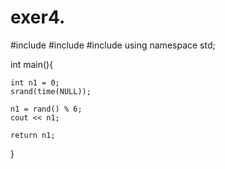 # exer4.
#include<iostream>
#include<cstdlib>
#include<ctime>
using namespace std;

int main(){
	
	int n1 = 0;
	srand(time(NULL));
	
	n1 = rand() % 6;
	cout << n1;
	
	return n1;
}

